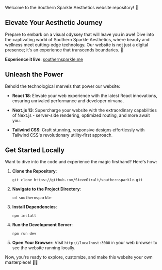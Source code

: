 Welcome to the Southern Sparkle Aesthetics website repository! 🌟

## Elevate Your Aesthetic Journey

Prepare to embark on a visual odyssey that will leave you in awe! Dive into the captivating world of Southern Sparkle Aesthetics, where beauty and wellness meet cutting-edge technology. Our website is not just a digital presence; it's an experience that transcends boundaries. 🚀

**Experience it live**: [southernsparkle.me](https://southernsparkle.me)

## Unleash the Power

Behold the technological marvels that power our website:

- **React 18**: Elevate your web experience with the latest React innovations, ensuring unrivaled performance and developer nirvana.

- **Next.js 13**: Supercharge your website with the extraordinary capabilities of Next.js - server-side rendering, optimized routing, and more await you.

- **Tailwind CSS**: Craft stunning, responsive designs effortlessly with Tailwind CSS's revolutionary utility-first approach.

## Get Started Locally

Want to dive into the code and experience the magic firsthand? Here's how:

1. **Clone the Repository**:

   ```shell
   git clone https://github.com/SteveGiralt/southernsparkle.git
   ```

2. **Navigate to the Project Directory**:

   ```shell
   cd southernsparkle
   ```

3. **Install Dependencies**:

   ```shell
   npm install
   ```

4. **Run the Development Server**:

   ```shell
   npm run dev
   ```

5. **Open Your Browser**:
   Visit `http://localhost:3000` in your web browser to see the website running locally.

Now, you're ready to explore, customize, and make this website your own masterpiece! 🎨🚀
